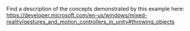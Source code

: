 Find a description of the concepts demonstrated by this example here:
https://developer.microsoft.com/en-us/windows/mixed-reality/gestures_and_motion_controllers_in_unity#throwing_objects